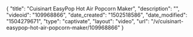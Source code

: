 {
    "title": "Cuisinart EasyPop Hot Air Popcorn Maker",
    "description": "",
    "videoid": "109968866",
    "date_created": "1502518586",
    "date_modified": "1504279671",
    "type": "captivate",
    "layout": "video",
    "url": "\/v\/cuisinart-easypop-hot-air-popcorn-maker\/109968866"
}